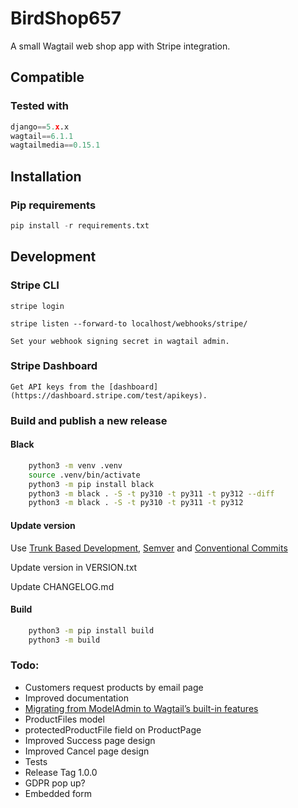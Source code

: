 # BirdShop657 #

A small Wagtail web shop app with Stripe integration.

## Compatible ##

### Tested with ###

``` Python
django==5.x.x
wagtail==6.1.1
wagtailmedia==0.15.1
```

## Installation ###

### Pip requirements ###

``` Python
pip install -r requirements.txt
```

## Development ##

### Stripe CLI ###

    stripe login

    stripe listen --forward-to localhost/webhooks/stripe/

    Set your webhook signing secret in wagtail admin.

### Stripe Dashboard ###

    Get API keys from the [dashboard](https://dashboard.stripe.com/test/apikeys).

### Build and publish a new release ###

#### Black ####

``` bash
    python3 -m venv .venv
    source .venv/bin/activate
    python3 -m pip install black
    python3 -m black . -S -t py310 -t py311 -t py312 --diff
    python3 -m black . -S -t py310 -t py311 -t py312
```

#### Update version ###

Use [Trunk Based Development](https://trunkbaseddevelopment.com/), [Semver](semver.org) and [Conventional Commits](https://www.conventionalcommits.org/en/v1.0.0/)

Update version in VERSION.txt

Update CHANGELOG.md

#### Build ####

``` bash
    python3 -m pip install build
    python3 -m build
```

### Todo: ###

  * Customers request products by email page
  * Improved documentation
  * [Migrating from ModelAdmin to Wagtail’s built-in features](https://wagtail-modeladmin.readthedocs.io/en/latest/migrating.html#migrating-from-modeladmin-to-wagtail-s-built-in-features)
  * ProductFiles model
  * protectedProductFile field on ProductPage
  * Improved Success page design
  * Improved Cancel page design
  * Tests
  * Release Tag 1.0.0
  * GDPR pop up?
  * Embedded form
